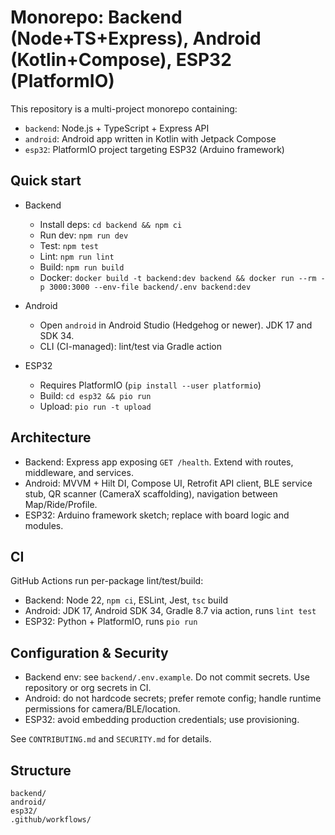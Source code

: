 # Monorepo: Backend (Node+TS+Express), Android (Kotlin+Compose), ESP32 (PlatformIO)

This repository is a multi-project monorepo containing:

- `backend`: Node.js + TypeScript + Express API
- `android`: Android app written in Kotlin with Jetpack Compose
- `esp32`: PlatformIO project targeting ESP32 (Arduino framework)

## Quick start

- Backend
  - Install deps: `cd backend && npm ci`
  - Run dev: `npm run dev`
  - Test: `npm test`
  - Lint: `npm run lint`
  - Build: `npm run build`
  - Docker: `docker build -t backend:dev backend && docker run --rm -p 3000:3000 --env-file backend/.env backend:dev`

- Android
  - Open `android` in Android Studio (Hedgehog or newer). JDK 17 and SDK 34.
  - CLI (CI-managed): lint/test via Gradle action

- ESP32
  - Requires PlatformIO (`pip install --user platformio`)
  - Build: `cd esp32 && pio run`
  - Upload: `pio run -t upload`

## Architecture
- Backend: Express app exposing `GET /health`. Extend with routes, middleware, and services.
- Android: MVVM + Hilt DI, Compose UI, Retrofit API client, BLE service stub, QR scanner (CameraX scaffolding), navigation between Map/Ride/Profile.
- ESP32: Arduino framework sketch; replace with board logic and modules.

## CI
GitHub Actions run per-package lint/test/build:
- Backend: Node 22, `npm ci`, ESLint, Jest, `tsc` build
- Android: JDK 17, Android SDK 34, Gradle 8.7 via action, runs `lint test`
- ESP32: Python + PlatformIO, runs `pio run`

## Configuration & Security
- Backend env: see `backend/.env.example`. Do not commit secrets. Use repository or org secrets in CI.
- Android: do not hardcode secrets; prefer remote config; handle runtime permissions for camera/BLE/location.
- ESP32: avoid embedding production credentials; use provisioning.

See `CONTRIBUTING.md` and `SECURITY.md` for details.

## Structure
```
backend/
android/
esp32/
.github/workflows/
```

 
